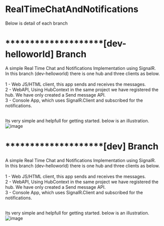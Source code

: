 # RealTimeChatAndNotifications
Below is detail of each branch
# ********************[dev-helloworld] Branch
A simple Real Time Chat and Notifications Implementation using SignalR.</br>
In this branch (dev-helloworld) there is one hub and three clients as below.</br></br>
1 - Web JS/HTML client, this app sends and receives the messages.</br>
2 - WebAPI, Using HubContext in the same project we have registered the hub. We have only created a Send message API.</br>
3 - Console App, which uses SignalR.Client and subscribed for the notifications.</br></br>

Its very simple and helpfull for getting started. below is an illustration.</br>
![image](https://github.com/adilkhursheed/RealTimeChatAndNotifications/assets/37509821/8144c1d7-8f0f-4f7c-8f3f-5e2651e7cecb)

# ********************[dev] Branch
A simple Real Time Chat and Notifications Implementation using SignalR.</br>
In this branch (dev-helloworld) there is one hub and three clients as below.</br></br>
1 - Web JS/HTML client, this app sends and receives the messages.</br>
2 - WebAPI, Using HubContext in the same project we have registered the hub. We have only created a Send message API.</br>
3 - Console App, which uses SignalR.Client and subscribed for the notifications.</br></br>

Its very simple and helpfull for getting started. below is an illustration.</br>
![image](https://github.com/adilkhursheed/RealTimeChatAndNotifications/assets/37509821/8144c1d7-8f0f-4f7c-8f3f-5e2651e7cecb)
